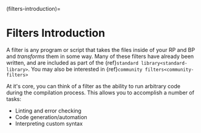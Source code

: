 (filters-introduction)=
# Filters Introduction

A filter is any program or script that takes the files inside of your RP and BP and *transforms* them in some way. Many of these filters have already been written, and are included as part of the {ref}`standard library<standard-library>`. You may also be interested in {ref}`community filters<community-filters>`

At it's core, you can think of a filter as the ability to run arbitrary code during the compilation process. This allows you to accomplish a number of tasks:

- Linting and error checking
- Code generation/automation
- Interpreting custom syntax
